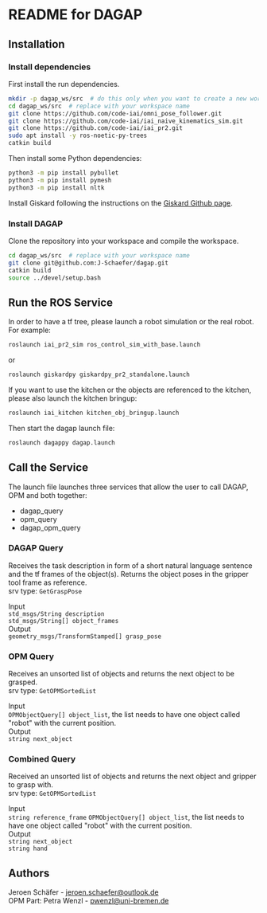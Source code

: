 # README for DAGAP

## Installation

### Install dependencies

First install the run dependencies.

```bash
mkdir -p dagap_ws/src  # do this only when you want to create a new workspace
cd dagap_ws/src  # replace with your workspace name
git clone https://github.com/code-iai/omni_pose_follower.git
git clone https://github.com/code-iai/iai_naive_kinematics_sim.git
git clone https://github.com/code-iai/iai_pr2.git
sudo apt install -y ros-noetic-py-trees
catkin build
```

Then install some Python dependencies:

```bash
python3 -m pip install pybullet
python3 -m pip install pymesh
python3 -m pip install nltk
```

Install Giskard following the instructions on the [Giskard Github page](https://github.com/SemRoCo/giskardpy/wiki).



### Install DAGAP

Clone the repository into your workspace and compile the workspace.

```bash
cd dagap_ws/src  # replace with your workspace name
git clone git@github.com:J-Schaefer/dagap.git
catkin build
source ../devel/setup.bash
```

## Run the ROS Service

In order to have a tf tree, please launch a robot simulation or the real robot. For example:

```bash
roslaunch iai_pr2_sim ros_control_sim_with_base.launch
```

or

```bash
roslaunch giskardpy giskardpy_pr2_standalone.launch
```

If you want to use the kitchen or the objects are referenced to the kitchen, please also launch the kitchen bringup:

```bash
roslaunch iai_kitchen kitchen_obj_bringup.launch
```

Then start the dagap launch file:

```bash
roslaunch dagappy dagap.launch
```

## Call the Service

The launch file launches three services that allow the user to call DAGAP, OPM and both together:

* dagap_query
* opm_query
* dagap_opm_query

### DAGAP Query

Receives the task description in form of a short natural language sentence and the tf frames of the object(s).
Returns the object poses in the gripper tool frame as reference.\
srv type: `GetGraspPose`

Input\
`std_msgs/String description`\
`std_msgs/String[] object_frames`\
Output\
`geometry_msgs/TransformStamped[] grasp_pose`


### OPM Query

Receives an unsorted list of objects and returns the next object to be grasped.\
srv type: `GetOPMSortedList`

Input\
`OPMObjectQuery[] object_list`, the list needs to have one object called "robot" with the current position.\
Output\
`string next_object`


### Combined Query

Received an unsorted list of objects and returns the next object and gripper to grasp with.\
srv type: `GetOPMSortedList`

Input\
`string reference_frame`
`OPMObjectQuery[] object_list`, the list needs to have one object called "robot" with the current position.\
Output\
`string next_object`\
`string hand`

## Authors

Jeroen Schäfer - [jeroen.schaefer@outlook.de](mailto:jeroen.schaefer@outlook.de)\
OPM Part: Petra Wenzl - [pwenzl@uni-bremen.de](mailto:pwenzl@uni-bremen.de)
